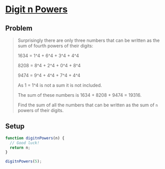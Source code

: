 # [Digit n Powers](https://www.freecodecamp.org/learn/coding-interview-prep/project-euler/problem-30-digit-n-powers)

## Problem

> Surprisingly there are only three numbers that can be written as the sum of fourth powers of their digits:
>
> 1634 = 1^4 + 6^4 + 3^4 + 4^4
>
> 8208 = 8^4 + 2^4 + 0^4 + 8^4
>
> 9474 = 9^4 + 4^4 + 7^4 + 4^4
>
> As 1 = 1^4 is not a sum it is not included.
>
> The sum of these numbers is 1634 + 8208 + 9474 = 19316.
>
> Find the sum of all the numbers that can be written as the sum of `n` powers of their digits.

## Setup

```js
function digitnPowers(n) {
  // Good luck!
  return n;
}

digitnPowers(5);
```
